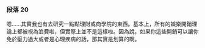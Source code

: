 ### 段落 20

嗯……其實我也有去研究一點點理財或商學院的東西。基本上，所有的娛樂開銷理論上都被視為浪費啦，但實際上並不是這樣啦。因為說，如果你這些開銷可以讓你免於壓力過大或者是心理疾病的話，那其實是划算的啊。